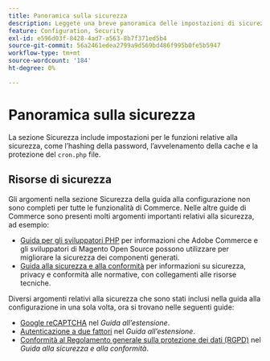```yaml
---
title: Panoramica sulla sicurezza
description: Leggete una breve panoramica delle impostazioni di sicurezza per l'applicazione Adobe Commerce e Magento Open Source.
feature: Configuration, Security
exl-id: e596d03f-8428-4ad7-a563-8b7f371ed5b4
source-git-commit: 56a2461edea2799a9d569bd486f995b0fe5b5947
workflow-type: tm+mt
source-wordcount: '184'
ht-degree: 0%

---
```


# Panoramica sulla sicurezza

La sezione Sicurezza include impostazioni per le funzioni relative alla sicurezza, come l’hashing della password, l’avvelenamento della cache e la protezione del `cron.php` file.

## Risorse di sicurezza

Gli argomenti nella sezione Sicurezza della guida alla configurazione non sono completi per tutte le funzionalità di Commerce. Nelle altre guide di Commerce sono presenti molti argomenti importanti relativi alla sicurezza, ad esempio:

- [Guida per gli sviluppatori PHP](https://developer.adobe.com/commerce/php/development/security/) per informazioni che Adobe Commerce e gli sviluppatori di Magento Open Source possono utilizzare per migliorare la sicurezza dei componenti generati.
- [Guida alla sicurezza e alla conformità](https://devdocs.magento.com/security/security-and-compliance.html) per informazioni su sicurezza, privacy e conformità alle normative, con collegamenti alle risorse tecniche.

Diversi argomenti relativi alla sicurezza che sono stati inclusi nella guida alla configurazione in una sola volta, ora si trovano nelle seguenti guide:

- [Google reCAPTCHA](https://devdocs.magento.com/guides/v2.4/security/google-recaptcha.html) nel _Guida all’estensione_.
- [Autenticazione a due fattori](https://devdocs.magento.com/guides/v2.4/security/two-factor-authentication.html) nel _Guida all’estensione_.
- [Conformità al Regolamento generale sulla protezione dei dati (RGPD)](https://devdocs.magento.com/compliance/privacy/gdpr.html) nel _Guida alla sicurezza e alla conformità_.
